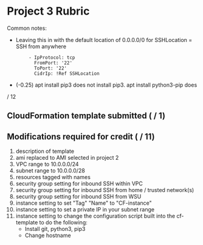 # Project 3 Rubric

Common notes:

- Leaving this in with the default location of 0.0.0.0/0 for SSHLocation = SSH from anywhere

```
        - IpProtocol: tcp
          FromPort: '22'
          ToPort: '22'
          CidrIp: !Ref SSHLocation
```

- (-0.25) apt install pip3 does not install pip3. apt install python3-pip does

/ 12

## CloudFormation template submitted ( / 1)

## Modifications required for credit ( / 11)

1. description of template
2. ami replaced to AMI selected in project 2
3. VPC range to 10.0.0.0/24
4. subnet range to 10.0.0.0/28
5. resources tagged with names
6. security group setting for inbound SSH within VPC
7. security group setting for inbound SSH from home / trusted network(s)
8. security group setting for inbound SSH from WSU
9. instance setting to set "Tag" "Name" to "CF-instance"
10. instance setting to set a private IP in your subnet range
11. instance setting to change the configuration script built into the cf-template to do the following:
    - Install git, python3, pip3
    - Change hostname
